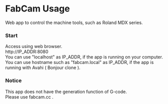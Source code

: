 FabCam Usage
===============

Web app to control the machine tools, such as Roland MDX series. <br>

### Start
Access using web browser. <br>
http://IP_ADDR:8080 <br>
You can use "localhost" as IP_ADDR, if the app is running on your computer.<br>
You can use hostname such as "fabcam.local" as IP_ADDR, if the app is running with Avahi ( Bonjour clone ).<br>

### Notice
This app does not have the generation function of G-code. <br>
Please use fabcam.cc . <br>
